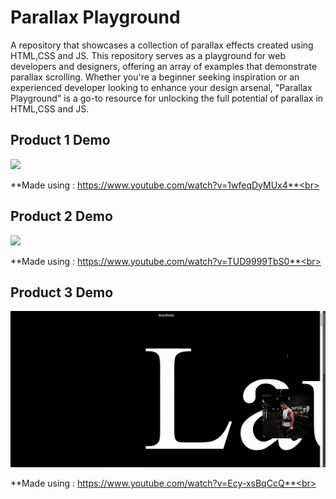 # Parallax Playground

A  repository that showcases a collection of  parallax effects created using HTML,CSS and JS. This repository serves as a playground for web developers and designers, offering an array of examples that demonstrate parallax scrolling. Whether you're a beginner seeking inspiration or an experienced developer looking to enhance your design arsenal, "Parallax Playground" is a go-to resource for unlocking the full potential of parallax in HTML,CSS and JS.

## Product 1 Demo

<img src="assets/prod1.gif" width="800" ><br>

**Made using : https://www.youtube.com/watch?v=1wfeqDyMUx4**<br>

## Product 2 Demo

<img src="assets/prod2.gif" width="800" ><br> 

**Made using : https://www.youtube.com/watch?v=TUD9999TbS0**<br>

## Product 3 Demo

<img src="assets/prod3.gif" width="800" ><br> 

**Made using : https://www.youtube.com/watch?v=Ecy-xsBqCcQ**<br>
